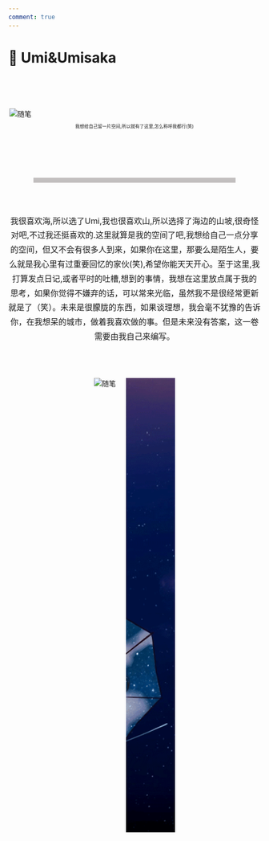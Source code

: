 ```yaml
---
comment: true
---
```


# 📓 Umi&Umisaka<br>

<br><br><br>
<div class="image-container">
<img src="/public/image/02862783750FA845A57A2457C7F93D4E.gif" alt="随笔" style="display: block;margin: auto;width: 500px;height:auto" title="miltina">
<p class="caption" style="text-align: center;font-size: xx-small" >我想给自己留一片空间,所以就有了这里,怎么称呼我都行(笑)</p>
</div>

<br><br><br><br>


<hr style="width: 80%;color: aliceblue; height: 10px; background-color: #c2bfbf; border: none; margin: 0 auto;">


<br><br>
<div style="text-align: center; font-size: 16px; line-height: 1.8; max-width: 800px; margin: 0 auto;">
  我很喜欢海,所以选了Umi,我也很喜欢山,所以选择了海边的山坡,很奇怪对吧,不过我还挺喜欢的.这里就算是我的空间了吧,我想给自己一点分享的空间，但又不会有很多人到来，如果你在这里，那要么是陌生人，要么就是我心里有过重要回忆的家伙(笑),希望你能天天开心。至于这里,我打算发点日记,或者平时的吐槽,想到的事情，我想在这里放点属于我的思考，如果你觉得不嫌弃的话，可以常来光临，虽然我不是很经常更新就是了（笑）。未来是很朦胧的东西，如果谈理想，我会毫不犹豫的告诉你，在我想呆的城市，做着我喜欢做的事。但是未来没有答案，这一卷需要由我自己来编写。
</div>

<br><br>

<!-- GIF图片并排 -->
<div style="display: flex; justify-content: center; gap: 20px; margin: 20px 0;">
  <div style="max-width: 500px;">
    <img src="/public/image/Artwork_Middle.gif" alt="随笔" style="display: block; width: 100%; height: auto;">
  </div>
  <div style="max-width: 98.7px;">
    <img src="/public/image/Artwork_Right_Top.gif" alt="随笔" style="display: block; width: 100%; height: auto;">
  </div>
</div>
